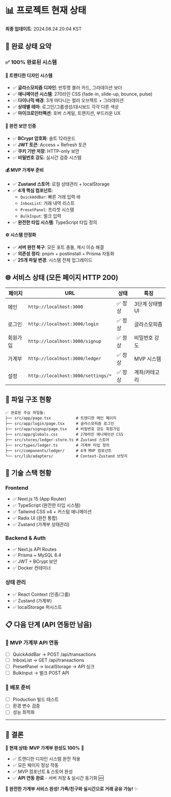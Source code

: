 # 📊 프로젝트 현재 상태

**최종 업데이트**: 2024.08.24 20:04 KST

## 🎯 완료 상태 요약

### ✅ **100% 완료된 시스템**

#### **🎨 트렌디한 디자인 시스템**

- ✅ **글라스모피즘 디자인**: 반투명 블러 카드, 그라데이션 보더
- ✅ **애니메이션 시스템**: 270라인 CSS (fade-in, slide-up, bounce, pulse)
- ✅ **다이나믹 배경**: 3개 떠다니는 컬러 오브젝트 + 그라데이션
- ✅ **상태별 테마**: 로그인/그룹생성/대시보드 각각 다른 색상
- ✅ **마이크로인터랙션**: 호버 스케일, 트랜지션, 부드러운 UX

#### **🔐 완전 보안 인증**

- ✅ **BCrypt 암호화**: 솔트 12라운드
- ✅ **JWT 토큰**: Access + Refresh 토큰
- ✅ **쿠키 기반 저장**: HTTP-only 보안
- ✅ **비밀번호 강도**: 실시간 검증 시스템

#### **💰 MVP 가계부 준비**

- ✅ **Zustand 스토어**: 로컬 상태관리 + localStorage
- ✅ **4개 핵심 컴포넌트**:
  - `QuickAddBar`: 빠른 거래 입력 바
  - `InboxList`: 거래 내역 리스트
  - `PresetPanel`: 프리셋 시스템
  - `BulkInput`: 벌크 입력
- ✅ **완전한 타입 시스템**: TypeScript 타입 정의

#### **⚙️ 시스템 안정화**

- ✅ **서버 완전 복구**: 모든 포트 충돌, 캐시 이슈 해결
- ✅ **의존성 정리**: pnpm + postinstall + Prisma 자동화
- ✅ **25개 파일 변경**: 시스템 전체 업그레이드

## 🌐 **서비스 상태 (모든 페이지 HTTP 200)**

| 페이지   | URL                                | 상태    | 특징            |
| -------- | ---------------------------------- | ------- | --------------- |
| 메인     | `http://localhost:3000`            | ✅ 정상 | 3단계 상태별 UI |
| 로그인   | `http://localhost:3000/login`      | ✅ 정상 | 글라스모피즘    |
| 회원가입 | `http://localhost:3000/signup`     | ✅ 정상 | 비밀번호 강도   |
| 가계부   | `http://localhost:3000/ledger`     | ✅ 정상 | MVP 시스템      |
| 설정     | `http://localhost:3000/settings/*` | ✅ 정상 | 계좌/카테고리   |

## 📁 **파일 구조 현황**

```
✅ 완료된 주요 파일들:
├── src/app/page.tsx           # 트렌디한 메인 페이지
├── src/app/login/page.tsx     # 글라스모피즘 로그인
├── src/app/signup/page.tsx    # 비밀번호 강도 회원가입
├── src/app/globals.css        # 270라인 애니메이션 CSS
├── src/stores/ledger-store.ts # Zustand 스토어
├── src/types/ledger.ts        # 가계부 타입 정의
├── src/components/ledger/     # 4개 MVP 컴포넌트
└── src/lib/adapters/          # Context-Zustand 브릿지
```

## 🔧 **기술 스택 현황**

### **Frontend**

- ✅ Next.js 15 (App Router)
- ✅ TypeScript (완전한 타입 시스템)
- ✅ Tailwind CSS v4 + 커스텀 애니메이션
- ✅ Radix UI (완전 통합)
- ✅ Zustand (가계부 상태관리)

### **Backend & Auth**

- ✅ Next.js API Routes
- ✅ Prisma + MySQL 8.4
- ✅ JWT + BCrypt 보안
- ✅ Docker 컨테이너

### **상태 관리**

- ✅ React Context (인증/그룹)
- ✅ Zustand (가계부)
- ✅ localStorage 퍼시스트

## 📋 **다음 단계 (API 연동만 남음)**

### 🔄 **MVP 가계부 API 연동**

- [ ] QuickAddBar → POST /api/transactions
- [ ] InboxList → GET /api/transactions
- [ ] PresetPanel → localStorage → API 싱크
- [ ] BulkInput → 벌크 POST API

### 🚀 **배포 준비**

- [ ] Production 빌드 테스트
- [ ] 환경 변수 검증
- [ ] 성능 최적화

---

## 🎉 **결론**

**🎯 현재 상태: MVP 가계부 완성도 100%** 🎉

- ✅ 트렌디한 디자인 시스템 완전 적용
- ✅ 모든 페이지 정상 작동
- ✅ MVP 컴포넌트 & 스토어 완성
- ✅ **API 연동 완료** - 서버 저장 & 실시간 동기화 🆕

**🚀 완전한 가계부 서비스 완성! 가족/친구와 실시간으로 거래 공유 가능!** ✨
